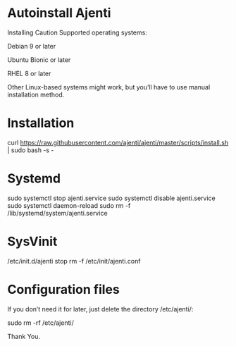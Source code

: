 # Autoinstall Ajenti

Installing
Caution
Supported operating systems:

Debian 9 or later

Ubuntu Bionic or later

RHEL 8 or later

Other Linux-based systems might work, but you’ll have to use manual installation method.

# Installation

curl https://raw.githubusercontent.com/ajenti/ajenti/master/scripts/install.sh | sudo bash -s -

# Systemd
sudo systemctl stop ajenti.service
sudo systemctl disable ajenti.service
sudo systemctl daemon-reload
sudo rm -f /lib/systemd/system/ajenti.service

# SysVinit
/etc/init.d/ajenti stop
rm -f /etc/init/ajenti.conf

# Configuration files
If you don’t need it for later, just delete the directory /etc/ajenti/:

sudo rm -rf /etc/ajenti/

Thank You. 
